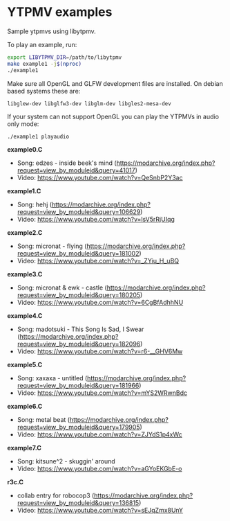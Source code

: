 # YTPMV examples
Sample ytpmvs using libytpmv.

To play an example, run:

```bash
export LIBYTPMV_DIR=/path/to/libytpmv
make example1 -j$(nproc)
./example1
```
Make sure all OpenGL and GLFW development files are installed. On debian based systems these are:
```
libglew-dev libglfw3-dev libglm-dev libgles2-mesa-dev
```

If your system can not support OpenGL you can play the YTPMVs in audio only mode:
```bash
./example1 playaudio
```

**example0.C**
- Song: edzes - inside beek's mind (https://modarchive.org/index.php?request=view_by_moduleid&query=41017)
- Video: https://www.youtube.com/watch?v=QeSnbP2Y3ac

**example1.C**
- Song: hehj (https://modarchive.org/index.php?request=view_by_moduleid&query=106629)
- Video: https://www.youtube.com/watch?v=lsV5rRjUIqg

**example2.C**
- Song: micronat - flying (https://modarchive.org/index.php?request=view_by_moduleid&query=181002)
- Video: https://www.youtube.com/watch?v=_ZYiu_H_uBQ

**example3.C**
- Song: micronat & ewk - castle (https://modarchive.org/index.php?request=view_by_moduleid&query=180205)
- Video: https://www.youtube.com/watch?v=6CgBfAdhhNU

**example4.C**
- Song: madotsuki - This Song Is Sad, I Swear (https://modarchive.org/index.php?request=view_by_moduleid&query=182096)
- Video: https://www.youtube.com/watch?v=r6-__GHV6Mw

**example5.C**
- Song: xaxaxa - untitled (https://modarchive.org/index.php?request=view_by_moduleid&query=181966)
- Video: https://www.youtube.com/watch?v=mYS2WRwnBdc

**example6.C**
- Song: metal beat (https://modarchive.org/index.php?request=view_by_moduleid&query=179905)
- Video: https://www.youtube.com/watch?v=ZJYdS1p4xWc

**example7.C**
- Song: kitsune^2 - skuggin' around
- Video: https://www.youtube.com/watch?v=aGYoEKGbE-o

**r3c.C**
- collab entry for robocop3 (https://modarchive.org/index.php?request=view_by_moduleid&query=136815)
- Video: https://www.youtube.com/watch?v=sEJqZmx8UnY
